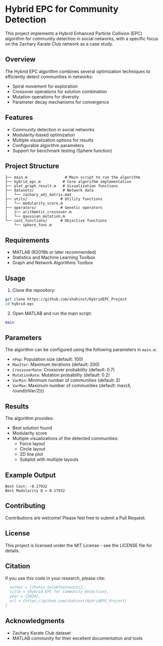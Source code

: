 # Hybrid EPC for Community Detection

This project implements a Hybrid Enhanced Particle Collision (EPC) algorithm for community detection in social networks, with a specific focus on the Zachary Karate Club network as a case study.

## Overview

The Hybrid EPC algorithm combines several optimization techniques to efficiently detect communities in networks:
- Spiral movement for exploration
- Crossover operations for solution combination
- Mutation operations for diversity
- Parameter decay mechanisms for convergence

## Features

- Community detection in social networks
- Modularity-based optimization
- Multiple visualization options for results
- Configurable algorithm parameters
- Support for benchmark testing (Sphere function)

## Project Structure

```
├── main.m                 # Main script to run the algorithm
├── hybrid_epc.m          # Core algorithm implementation
├── plot_graph_result.m   # Visualization functions
├── datasets/             # Network data
│   └── zachary_adj_matrix.mat
├── utils/               # Utility functions
│   └── modularity_score.m
├── operators/           # Genetic operators
│   ├── arithmetic_crossover.m
│   └── gaussian_mutation.m
└── cost_functions/      # Objective functions
    └── sphere_func.m
```

## Requirements

- MATLAB (R2019b or later recommended)
- Statistics and Machine Learning Toolbox
- Graph and Network Algorithms Toolbox

## Usage

1. Clone the repository:
```bash
git clone https://github.com/shahinst/HybridEPC_Project
cd hybrid-epc
```

2. Open MATLAB and run the main script:
```matlab
main
```

## Parameters

The algorithm can be configured using the following parameters in `main.m`:

- `nPop`: Population size (default: 100)
- `MaxIter`: Maximum iterations (default: 200)
- `CrossoverRate`: Crossover probability (default: 0.7)
- `MutationRate`: Mutation probability (default: 0.2)
- `VarMin`: Minimum number of communities (default: 2)
- `VarMax`: Maximum number of communities (default: max(4, round(nVar/2)))

## Results

The algorithm provides:
- Best solution found
- Modularity score
- Multiple visualizations of the detected communities:
  - Force layout
  - Circle layout
  - 2D line plot
  - Subplot with multiple layouts

## Example Output

```
Best Cost: -0.17932
Best Modularity Q = 0.17932
```

## Contributing

Contributions are welcome! Please feel free to submit a Pull Request.

## License

This project is licensed under the MIT License - see the LICENSE file for details.

## Citation

If you use this code in your research, please cite:

```bibtex
  author = {Shahin SalekTootoonchi},
  title = {Hybrid EPC for Community Detection},
  year = {2024},
  url = {https://github.com/shahinst/HybridEPC_Project}
}
```

## Acknowledgments

- Zachary Karate Club dataset
- MATLAB community for their excellent documentation and tools 
